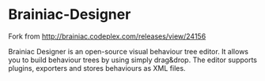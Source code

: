 Brainiac-Designer
=================

Fork from http://brainiac.codeplex.com/releases/view/24156

Brainiac Designer is an open-source visual behaviour tree editor. It allows you
to build behaviour trees by using simply drag&drop. The editor supports plugins,
exporters and stores behaviours as XML files.
